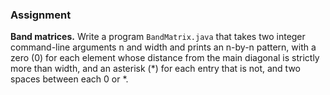 ### Assignment
<b>Band matrices.</b> Write a program `BandMatrix.java` that takes two integer command-line arguments n and width and prints an n-by-n pattern, 
with a zero (0) for each element whose distance from the main diagonal is strictly more than width, and an asterisk (*) for each entry that is not, 
and two spaces between each 0 or *. 
